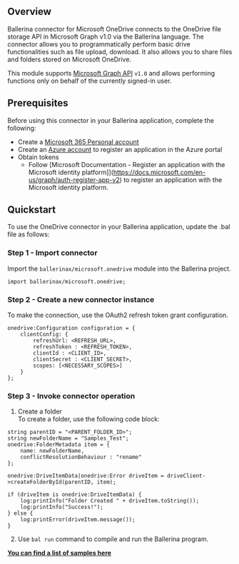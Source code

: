 ## Overview
Ballerina connector for Microsoft OneDrive connects to the OneDrive file storage API in Microsoft Graph v1.0 via the 
Ballerina language. The connector allows you to programmatically perform basic drive functionalities such as file 
upload, download. It also allows you to share files and folders stored on Microsoft OneDrive.

This module supports [Microsoft Graph API](https://docs.microsoft.com/en-us/graph/overview) `v1.0` and allows performing functions only on behalf of the currently signed-in user.
## Prerequisites
Before using this connector in your Ballerina application, complete the following:

* Create a [Microsoft 365 Personal account](https://www.office.com/)
* Create an [Azure account](https://azure.microsoft.com/en-us/) to register an application in the Azure portal
* Obtain tokens
    - Follow [Microsoft Documentation - Register an application with the Microsoft identity platform]](https://docs.microsoft.com/en-us/graph/auth-register-app-v2) to register an application with the Microsoft identity platform.

## Quickstart
To use the OneDrive connector in your Ballerina application, update the .bal file as follows:
### Step 1 - Import connector
Import the `ballerinax/microsoft.onedrive` module into the Ballerina project.
```ballerina
import ballerinax/microsoft.onedrive;
```
### Step 2 - Create a new connector instance
To make the connection, use the OAuth2 refresh token grant configuration.
```ballerina
onedrive:Configuration configuration = {
    clientConfig: {
        refreshUrl: <REFRESH_URL>,
        refreshToken : <REFRESH_TOKEN>,
        clientId : <CLIENT_ID>,
        clientSecret : <CLIENT_SECRET>,
        scopes: [<NECESSARY_SCOPES>]
    }
};
```
### Step 3 - Invoke connector operation

1. Create a folder <br/>
    To create a folder, use the following code block:

```ballerina
string parentID = "<PARENT_FOLDER_ID>";
string newFolderName = "Samples_Test";
onedrive:FolderMetadata item = {
    name: newFolderName,
    conflictResolutionBehaviour : "rename"
};

onedrive:DriveItemData|onedrive:Error driveItem = driveClient->createFolderById(parentID, item);

if (driveItem is onedrive:DriveItemData) {
    log:printInfo("Folder Created " + driveItem.toString());
    log:printInfo("Success!");
} else {
    log:printError(driveItem.message());
}
```

2. Use `bal run` command to compile and run the Ballerina program.

**[You can find a list of samples here](https://github.com/ballerina-platform/module-ballerinax-microsoft.onedrive/tree/master/onedrive/samples)**
